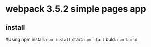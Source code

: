 webpack 3.5.2 simple pages app
==
install 
-------
#Using npm
install:
	`npm install`
start:
	`npm start`
buld:
	`npm build`
